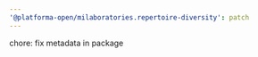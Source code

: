 ```yaml
---
'@platforma-open/milaboratories.repertoire-diversity': patch
---
```


chore: fix metadata in package
